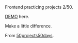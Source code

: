 Frontend practicing projects 2/50. 

[DEMO](https://yswnqc.github.io/50_frontend_projects-2_progress_steps/) here.

Make a little difference.

From [50projects50days](https://50projects50days.com).
